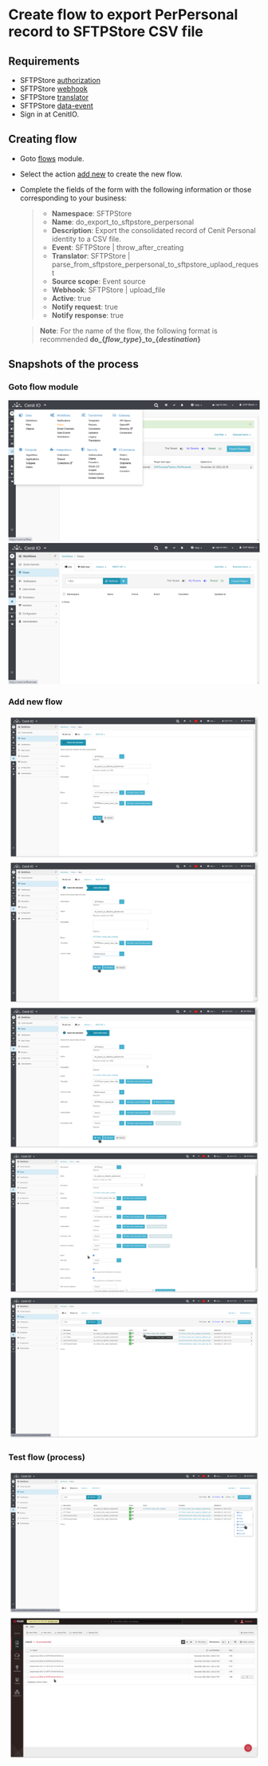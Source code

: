 # Create flow to export PerPersonal record to SFTPStore CSV file

## Requirements

* SFTPStore [authorization](../authorizations/sftp-store.md)
* SFTPStore [webhook](../webhooks/sftp-store-upload-file.md)
* SFTPStore [translator](../translators/parse_from_sftpstore_perpersonal_to_sftpstore_uplaod_request.md)
* SFTPStore [data-event](observers/SFTPStore-PerPersonal-throw_after_creating.md)
* Sign in at CenitIO.[<i class="fa fa-external-link" aria-hidden="true"></i>](https://cenit.io/users/sign_in)

## Creating flow

* Goto [flows](https://cenit.io/flow) module.
* Select the action [add new](https://cenit.io/flow/new) to create the new flow.
* Complete the fields of the form with the following information or those corresponding to your business:

    >- **Namespace**: SFTPStore
    >- **Name**: do_export_to_sftpstore_perpersonal
    >- **Description**: Export the consolidated record of Cenit Personal identity to a CSV file.
    >- **Event**: SFTPStore | throw_after_creating
    >- **Translator**: SFTPStore | parse_from_sftpstore_perpersonal_to_sftpstore_uplaod_request
    >- **Source scope**: Event source
    >- **Webhook**: SFTPStore | upload_file
    >- **Active**: true
    >- **Notify request**: true
    >- **Notify response**: true

    > **Note**: For the name of the flow, the following format is recommended **do_\{*flow_type*\}\_to_\{*destination*\}**

## Snapshots of the process

### Goto flow module

   ![](../assets/snapshots/sftp-store-flow/snapshots-001.png)
   ![](../assets/snapshots/sftp-store-flow/snapshots-002.png)
    
### Add new flow

   ![](../assets/snapshots/sftp-store-flow/snapshots-203.png)
   ![](../assets/snapshots/sftp-store-flow/snapshots-204.png)
   ![](../assets/snapshots/sftp-store-flow/snapshots-205.png)
   ![](../assets/snapshots/sftp-store-flow/snapshots-206.png)
   ![](../assets/snapshots/sftp-store-flow/snapshots-207.png)
   
### Test flow (process)

   ![](../assets/snapshots/sftp-store-flow/snapshots-208.png)
   ![](../assets/snapshots/sftp-store-flow/snapshots-209.png)
